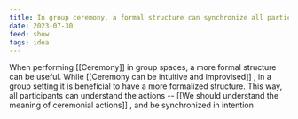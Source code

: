 ```yaml
---
title: In group ceremony, a formal structure can synchronize all participants
date: 2023-07-30
feed: show
tags: idea
---
```


When performing [[Ceremony]] in group spaces, a more formal structure can be useful. While [[Ceremony can be intuitive and improvised]] , in a group setting it is beneficial to have a more formalized structure. This way, all participants can understand the actions -- [[We should understand the meaning of ceremonial actions]] , and be synchronized in intention
